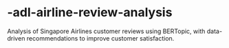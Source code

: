 # -adl-airline-review-analysis
Analysis of Singapore Airlines customer reviews using BERTopic, with data-driven recommendations to improve customer satisfaction.
